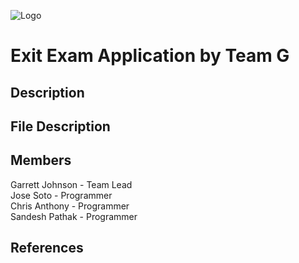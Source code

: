![Logo](images/GarrettGear.png)
# Exit Exam Application by Team G
## Description

## File Description

## Members
Garrett Johnson - Team Lead  
Jose Soto - Programmer  
Chris Anthony - Programmer  
Sandesh Pathak - Programmer  

## References
